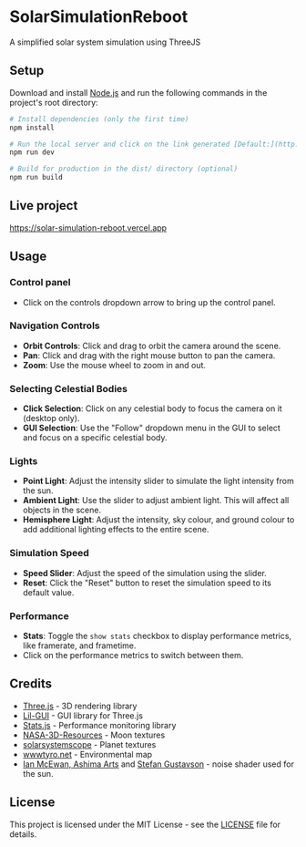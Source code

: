 # SolarSimulationReboot
A simplified solar system simulation using ThreeJS

## Setup
Download and install [Node.js](https://nodejs.org/en/download/) and run the following commands in the project's root directory:

``` bash
# Install dependencies (only the first time)
npm install

# Run the local server and click on the link generated [Default:](http://localhost:5173/)
npm run dev

# Build for production in the dist/ directory (optional)
npm run build
```

## Live project
https://solar-simulation-reboot.vercel.app

## Usage

### Control panel
- Click on the controls dropdown arrow to bring up the control panel.

### Navigation Controls

- **Orbit Controls**: Click and drag to orbit the camera around the scene.
- **Pan**: Click and drag with the right mouse button to pan the camera.
- **Zoom**: Use the mouse wheel to zoom in and out.

### Selecting Celestial Bodies
- **Click Selection**: Click on any celestial body to focus the camera on it (desktop only).
- **GUI Selection**: Use the "Follow" dropdown menu in the GUI to select and focus on a specific celestial body.

### Lights
- **Point Light**: Adjust the intensity slider to simulate the light intensity from the sun.
- **Ambient Light**: Use the slider to adjust ambient light. This will affect all objects in the scene.
- **Hemisphere Light**: Adjust the intensity, sky colour, and ground colour to add additional lighting effects to the entire scene.

### Simulation Speed

- **Speed Slider**: Adjust the speed of the simulation using the slider.
- **Reset**: Click the "Reset" button to reset the simulation speed to its default value.

### Performance
- **Stats**: Toggle the `show stats` checkbox to display performance metrics, like framerate, and frametime.
- Click on the performance metrics to switch between them. 

## Credits

- [Three.js](https://threejs.org/) - 3D rendering library
- [Lil-GUI](https://lil-gui.georgealways.com) - GUI library for Three.js
- [Stats.js](https://github.com/mrdoob/stats.js/) - Performance monitoring library
- [NASA-3D-Resources](https://github.com/nasa/NASA-3D-Resources/tree/master) - Moon textures
- [solarsystemscope](https://www.solarsystemscope.com/textures/) - Planet textures
- [wwwtyro.net](https://wwwtyro.net) - Environmental map
- [Ian McEwan, Ashima Arts](https://github.com/ashima/webgl-noise) and [Stefan Gustavson]( https://github.com/stegu/webgl-noise) - noise shader used for the sun.

## License

This project is licensed under the MIT License - see the [LICENSE](LICENSE) file for details.
